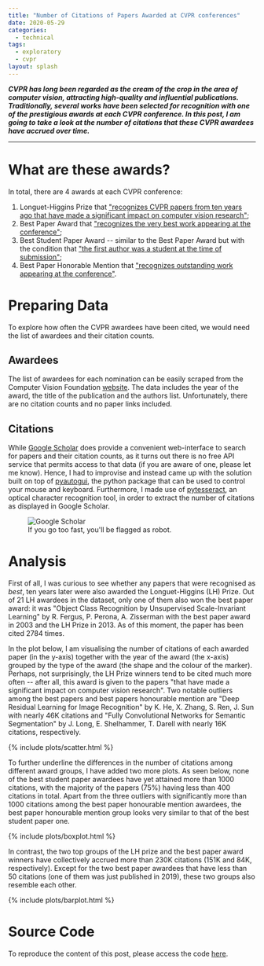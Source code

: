 ```yaml
---
title: "Number of Citations of Papers Awarded at CVPR conferences"
date: 2020-05-29
categories:
  - technical
tags:
  - exploratory
  - cvpr
layout: splash
---
```


***CVPR has long been regarded as the cream of the crop in the area of computer vision, attracting high-quality and influential publications. Traditionally, several works have been selected for recognition with one of the prestigious awards at each CVPR conference. In this post, I am going to take a look at the number of citations that these CVPR awardees have accrued over time.***

----

# What are these awards?

In total, there are 4 awards at each CVPR conference:

1. Longuet-Higgins Prize that ["recognizes CVPR papers from ten years ago that have made a significant impact on computer vision research"](https://www.thecvf.com/?page_id=413#LHP);
2. Best Paper Award that ["recognizes the very best work appearing at the conference"](https://www.thecvf.com/?page_id=413#CVPRBest);
3. Best Student Paper Award -- similar to the Best Paper Award but with the condition that ["the first author was a student at the time of submission"](https://www.thecvf.com/?page_id=413#CVPRBestStudent);
4. Best Paper Honorable Mention that ["recognizes outstanding work appearing at the conference"](https://www.thecvf.com/?page_id=413#CVPRBestHonorable).

# Preparing Data

To explore how often the CVPR awardees have been cited, we would need the list of awardees and their citation counts.

## Awardees

The list of awardees for each nomination can be easily scraped from the Computer Vision Foundation [website](https://www.thecvf.com/?page_id=413). The data includes the year of the award, the title of the publication and the authors list. Unfortunately, there are no citation counts and no paper links included.

## Citations

While [Google Scholar](https://scholar.google.com/) does provide a convenient web-interface to search for papers and their citation counts, as it turns out there is no free API service that permits access to that data (if you are aware of one, please let me know). Hence, I had to improvise and instead came up with the solution built on top of [pyautogui](https://pyautogui.readthedocs.io/en/latest/), the python package that can be used to control your mouse and keyboard. Furthermore, I made use of [pytesseract](https://github.com/madmaze/pytesseract), an optical character recognition tool, in order to extract the number of citations as displayed in Google Scholar.


<figure class="align-center" style="width: 75%">
  <img src="{{ site.url }}{{ site.baseurl }}/assets/images/scholar.gif" alt="Google Scholar">
  <figcaption>If you go too fast, you'll be flagged as robot.</figcaption>
</figure> 

# Analysis

First of all, I was curious to see whether any papers that were recognised as *best*, ten years later were also awarded the Longuet-Higgins (LH) Prize. Out of 21 LH awardees in the dataset, only one of them also won the best paper award: it was "Object Class Recognition by Unsupervised Scale-Invariant Learning" by R. Fergus, P. Perona, A. Zisserman with the best paper award in 2003 and the LH Prize in 2013. As of this moment, the paper has been cited 2784 times.

In the plot below, I am visualising the number of citations of each awarded paper (in the y-axis) together with the year of the award (the x-axis) grouped by the type of the award (the shape and the colour of the marker). Perhaps, not surprisingly, the LH Prize winners tend to be cited much more often -- after all, this award is given to the papers "that have made a significant impact on computer vision research". Two notable outliers among the best papers and best papers honourable mention are "Deep Residual Learning for Image Recognition" by K. He, X. Zhang, S. Ren, J. Sun with nearly 46K citations and "Fully Convolutional Networks for Semantic Segmentation" by J. Long, E. Shelhammer, T. Darell with nearly 16K citations, respectively.

{% include plots/scatter.html %}

To further underline the differences in the number of citations among different award groups, I have added two more plots. As seen below, none of the best student paper awardees have yet attained more than 1000 citations, with the majority of the papers (75%) having less than 400 citations in total. Apart from the three outliers with significantly more than 1000 citations among the best paper honourable mention awardees, the best paper honourable mention group looks very similar to that of the best student paper one.

{% include plots/boxplot.html %}

In contrast, the two top groups of the LH prize and the best paper award winners have collectively accrued more than 230K citations (151K and 84K, respectively). Except for the two best paper awardees that have less than 50 citations (one of them was just published in 2019), these two groups also resemble each other.

{% include plots/barplot.html %}

# Source Code

To reproduce the content of this post, please access the code [here](https://github.com/DrSleep/solyanka/tree/master/best_paper_awards).
